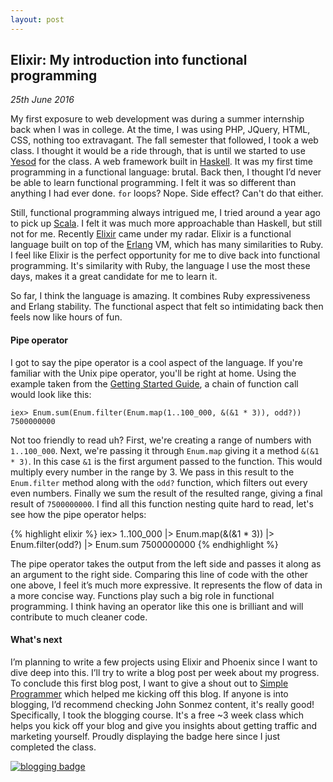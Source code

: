 ```yaml
---
layout: post
---
```

## Elixir: My introduction into functional programming

*25th June 2016*

My first exposure to web development was during a summer internship back when I was in college. At the time, I was using PHP, JQuery, HTML, CSS, nothing too extravagant. The fall semester that followed, I took a web class. I thought it would be a ride through, that is until we started to use [Yesod](http://www.yesodweb.com) for the class. A web framework built in [Haskell](https://www.haskell.org). It was my first time programming in a functional language: brutal. Back then, I thought I’d never be able to learn functional programming. I felt it was so different than anything I had ever done. `for` loops? Nope. Side effect? Can't do that either.

Still, functional programming always intrigued me, I tried around a year ago to pick up [Scala](http://www.scala-lang.org/). I felt it was much more approachable than Haskell, but still not for me. Recently [Elixir](http://elixir-lang.org) came under my radar. Elixir is a functional language built on top of the [Erlang](https://www.erlang.org/) VM, which has many similarities to Ruby. I feel like Elixir is the perfect opportunity for me to dive back into functional programming. It's similarity with Ruby, the language I use the most these days, makes it a great candidate for me to learn it.

So far, I think the language is amazing. It combines Ruby expressiveness and Erlang stability. The functional aspect that felt so intimidating back then feels now like hours of fun.

#### Pipe operator

I got to say the pipe operator is a cool aspect of the language. If you're familiar with the Unix pipe operator, you'll be right at home. Using the example taken from the [Getting Started Guide](http://elixir-lang.org/getting-started/enumerables-and-streams.html#the-pipe-operator), a chain of function call would look like this:

```
iex> Enum.sum(Enum.filter(Enum.map(1..100_000, &(&1 * 3)), odd?))
7500000000
```

Not too friendly to read uh? First, we're creating a range of numbers with `1..100_000`. Next, we're passing it through `Enum.map` giving it a method `&(&1 * 3)`. In this case `&1` is the first argument passed to the function. This would multiply every number in the range by 3. We pass in this result to the `Enum.filter` method along with the `odd?` function, which filters out every even numbers. Finally we sum the result of the resulted range, giving a final result of `7500000000`. I find all this function nesting quite hard to read, let's see how the pipe operator helps:

{% highlight elixir %}
iex> 1..100_000 |> Enum.map(&(&1 * 3)) |> Enum.filter(odd?) |> Enum.sum
7500000000
{% endhighlight %}

The pipe operator takes the output from the left side and passes it along as an argument to the right side. Comparing this line of code with the other one above, I feel it’s much more expressive. It represents the flow of data in a more concise way. Functions play such a big role in functional programming. I think having an operator like this one is brilliant and will contribute to much cleaner code.

#### What's next
I’m planning to write a few projects using Elixir and Phoenix since I want to dive deep into this. I’ll try to write a blog post per week about my progress. To conclude this first blog post, I want to give a shout out to [Simple Programmer](http://simpleprogrammer.com) which helped me kicking off this blog. If anyone is into blogging, I’d recommend checking John Sonmez content, it's really good! Specifically, I took the blogging course. It's a free ~3 week class which helps you kick off your blog and give you insights about getting traffic and marketing yourself. Proudly displaying the badge here since I just completed the class.

<a href="http://simpleprogrammer.com/2015/03/02/my-free-blogging-course-is-getting-unbelievable-results/"><img src="http://simpleprogrammer.com/wp-content/uploads/2015/04/badge.png" alt="blogging badge"></a>
